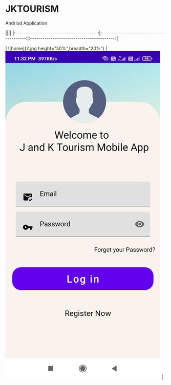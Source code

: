# JKTOURISM
Andriod Application

</hr>
 ||||
|:----------------------------------------:|:-----------------------------------------:|:-----------------------------------------: |


| ![home](2.jpg  height="50%",breadth="20%") |![Imgur](3.jpg) |


